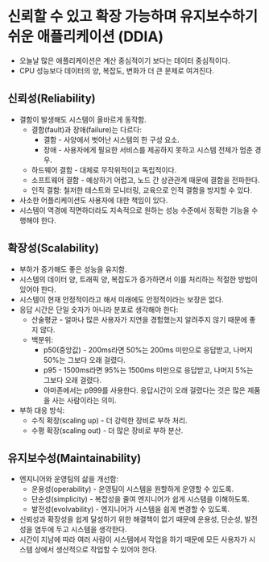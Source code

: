 # 신뢰할 수 있고 확장 가능하며 유지보수하기 쉬운 애플리케이션 (DDIA)

* 오늘날 많은 애플리케이션은 계산 중심적이기 보다는 데이터 중심적이다.
* CPU 성능보다 데이터의 양, 복잡도, 변화가 더 큰 문제로 여겨진다.

## 신뢰성(Reliability)

* 결함이 발생해도 시스템이 올바르게 동작함.
  * 결함(fault)과 장애(failure)는 다르다:
    * 결함 - 사양에서 벗어난 시스템의 한 구성 요소.
    * 장애 - 사용자에게 필요한 서비스를 제공하지 못하고 시스템 전체가 멈춘 경우.
  * 하드웨어 결함 - 대체로 무작위적이고 독립적이다.
  * 소프트웨어 결함 - 예상하기 어렵고, 노드 간 상관관계 때문에 결함을 전파한다.
  * 인적 결함: 철저한 테스트와 모니터링, 교육으로 인적 결함을 방지할 수 있다.
* 사소한 어플리케이션도 사용자에 대한 책임이 있다.
* 시스템이 역경에 직면하더라도 지속적으로 원하는 성능 수준에서 정확한 기능을 수행해야 한다.

## 확장성(Scalability)

* 부하가 증가해도 좋은 성능을 유지함.
* 시스템의 데이터 양, 트래픽 양, 복잡도가 증가하면서 이를 처리하는 적절한 방법이 있어야 한다.
* 시스템이 현재 안정적이라고 해서 미래에도 안정적이라는 보장은 없다.
* 응답 시간은 단일 숫자가 아니라 분포로 생각해야 한다:
  * 산술평균 - 얼마나 많은 사용자가 지연을 경험했는지 알려주지 않기 때문에 좋지 않다.
  * 백분위:
    * p50(중앙값) - 200ms라면 50%는 200ms 미만으로 응답받고, 나머지 50%는 그보다 오래 걸렸다.
    * p95 - 1500ms라면 95%는 1500ms 미만으로 응답받고, 나머지 5%는 그보다 오래 걸렸다.
    * 아마존에서는 p999를 사용한다. 응답시간이 오래 걸렸다는 것은 많은 제품을 사는 사람이라는 의미.
* 부하 대응 방식:
  * 수직 확장(scaling up) - 더 강력한 장비로 부하 처리.
  * 수평 확장(scaling out) - 더 많은 장비로 부하 분산.

## 유지보수성(Maintainability)

* 엔지니어와 운영팀의 삶을 개선함:
  * 운용성(operability) - 운영팀이 시스템을 원할하게 운영할 수 있도록.
  * 단순성(simplicity) - 복잡성을 줄여 엔지니어가 쉽게 시스템을 이해하도록.
  * 발전성(evolvability) - 엔지니어가 시스템을 쉽게 변경할 수 있도록.
* 신뢰성과 확장성을 쉽게 달성하기 위한 해결책이 없기 때문에 운용성, 단순성, 발전성을 염두에 두고 시스템을 생각한다.
* 시간이 지남에 따라 여러 사람이 시스템에서 작업을 하기 때문에 모든 사용자가 시스템 상에서 생산적으로 작업할 수 있어야 한다.

